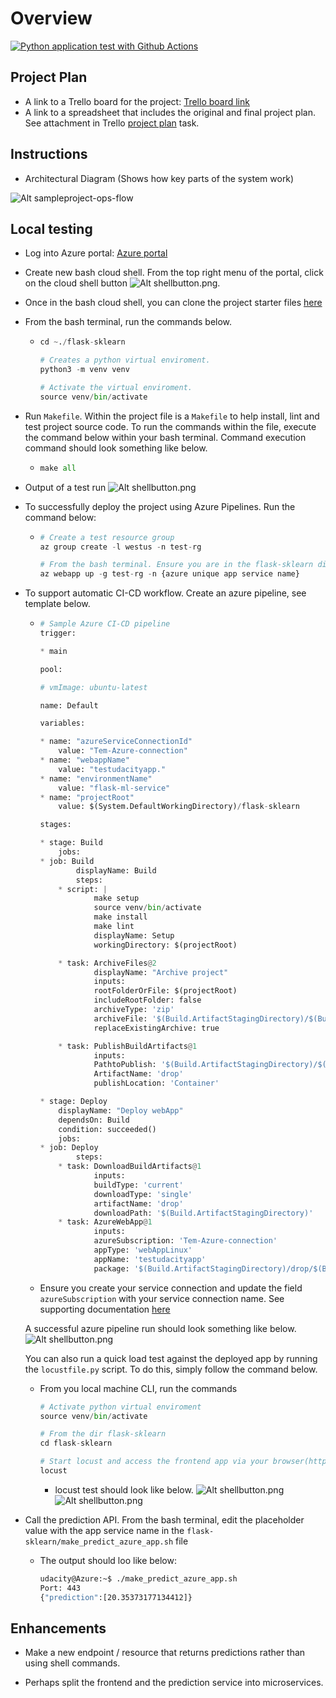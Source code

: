 # Overview

[![Python application test with Github Actions](https://github.com/fodare/Udacity-CI-CD-Task/actions/workflows/pythonapp.yml/badge.svg)](https://github.com/fodare/Udacity-CI-CD-Task/actions/workflows/pythonapp.yml)

## Project Plan

* A link to a Trello board for the project: [Trello board link](https://trello.com/invite/b/lahjb0u0/ATTI7b5a3b2eb353ea99def3bc28db5a18ecBBE3A434/udacity-task2-demoboard)
* A link to a spreadsheet that includes the original and final project plan. See attachment in Trello [project plan](https://trello.com/1/cards/64ebc8e797252a845d398dd0/attachments/64ebcb0fc0035f304185f64b/download/project-management-template.ods) task.

## Instructions

* Architectural Diagram (Shows how key parts of the system work)

![Alt sampleproject-ops-flow](./media/Sample-project-Ach.png)

## Local testing

* Log into Azure portal: [Azure portal](https://portal.azure.com/)

* Create new bash cloud shell. From the top right menu of the portal, click on the cloud shell button ![Alt shellbutton.png](./media/cloudshell%20button.png).

* Once in the bash cloud shell, you can clone the project starter files [here](https://github.com/udacity/nd082-Azure-Cloud-DevOps-Starter-Code/tree/master/C2-AgileDevelopmentwithAzure/project/starter_files)

* From the bash terminal, run the commands below.

  * ```python
    cd ~./flask-sklearn

    # Creates a python virtual enviroment.
    python3 -m venv venv

    # Activate the virtual enviroment.
    source venv/bin/activate
    ```

* Run `Makefile`. Within the project file is a `Makefile` to help install, lint and test project source code. To run the commands within the file, execute the command below within your bash terminal. Command execution command should look something like below.

  * ```python
    make all
    ```

* Output of a test run
![Alt shellbutton.png](./media/make-all-test.png)

* To successfully deploy the project using Azure Pipelines. Run the command below:

  * ```python
    # Create a test resource group
    az group create -l westus -n test-rg

    # From the bash terminal. Ensure you are in the flask-sklearn dir
    az webapp up -g test-rg -n {azure unique app service name}
    ```

* To support automatic CI-CD workflow. Create an azure pipeline, see template below.

  * ```python
    # Sample Azure CI-CD pipeline
    trigger:

    * main

    pool:

    # vmImage: ubuntu-latest

    name: Default

    variables:

    * name: "azureServiceConnectionId"
        value: "Tem-Azure-connection"
    * name: "webappName"
        value: "testudacityapp."
    * name: "environmentName"
        value: "flask-ml-service"
    * name: "projectRoot"
        value: $(System.DefaultWorkingDirectory)/flask-sklearn

    stages:

    * stage: Build
        jobs:
    * job: Build
            displayName: Build
            steps:
        * script: |
                make setup
                source venv/bin/activate
                make install
                make lint
                displayName: Setup
                workingDirectory: $(projectRoot)

        * task: ArchiveFiles@2
                displayName: "Archive project"
                inputs:
                rootFolderOrFile: $(projectRoot)
                includeRootFolder: false
                archiveType: 'zip'
                archiveFile: '$(Build.ArtifactStagingDirectory)/$(Build.BuildId).zip'
                replaceExistingArchive: true

        * task: PublishBuildArtifacts@1
                inputs:
                PathtoPublish: '$(Build.ArtifactStagingDirectory)/$(Build.BuildId).zip'
                ArtifactName: 'drop'
                publishLocation: 'Container'

    * stage: Deploy
        displayName: "Deploy webApp"
        dependsOn: Build
        condition: succeeded()
        jobs:
    * job: Deploy
            steps:
        * task: DownloadBuildArtifacts@1
                inputs:
                buildType: 'current'
                downloadType: 'single'
                artifactName: 'drop'
                downloadPath: '$(Build.ArtifactStagingDirectory)'
        * task: AzureWebApp@1
                inputs:
                azureSubscription: 'Tem-Azure-connection'
                appType: 'webAppLinux'
                appName: 'testudacityapp'
                package: '$(Build.ArtifactStagingDirectory)/drop/$(Build.BuildId).zip'
    ```

  * Ensure you create your service connection and update the field `azureSubscription` with your service connection name. See supporting documentation [here](https://learn.microsoft.com/en-us/azure/devops/pipelines/library/service-endpoints?view=azure-devops&tabs=yaml)

  A successful azure pipeline run should look something like below.
  ![Alt shellbutton.png](./media/pipeline-run.png)
  
  You can also run a quick load test against the deployed app by running the `locustfile.py` script. To do this, simply follow the command below.
  
  * From you local machine CLI, run the commands

    ```python
    # Activate python virtual enviroment
    source venv/bin/activate

    # From the dir flask-sklearn
    cd flask-sklearn

    # Start locust and access the frontend app via your browser(http://localhost:8089/#)
    locust
    ```

    * locust test should look like below.
    ![Alt shellbutton.png](./media/locust-front-end.png)
    ![Alt shellbutton.png](./media/locust-test.png)

* Call the prediction API. From the bash terminal, edit the placeholder value with the app service name in the `flask-sklearn/make_predict_azure_app.sh` file

  * The output should loo like below:

    ```bash
    udacity@Azure:~$ ./make_predict_azure_app.sh
    Port: 443
    {"prediction":[20.35373177134412]}
    ```

## Enhancements

* Make a new endpoint / resource that returns predictions rather than using shell commands.

* Perhaps split the frontend and the prediction service into microservices.
